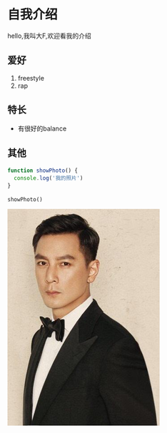 # 自我介绍

hello,我叫大F,欢迎看我的介绍

## 爱好
1. freestyle
2. rap

## 特长
- 有很好的balance

## 其他
``` javascript
function showPhoto() {
  console.log('我的照片')
}
```
    showPhoto()
![我的照片](photo.jpg)
